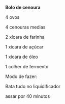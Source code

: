 **Bolo de cenoura**

4 ovos

4 cenouras medias

2 xícara de farinha

1 xícara de açúcar

1 xícara de óleo

1 colher de fermento



Modo de fazer:

Bata tudo no liquidificador

assar por 40 minutos

